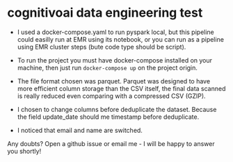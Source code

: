 # cognitivoai data engineering test

- I used a docker-compose.yaml to run pyspark local, but this pipeline could easilly run at EMR using its notebook, or you can run as a pipeline using EMR cluster steps (bute code type should be script).

- To run the project you must have docker-compose installed on your machine, then just run `docker-compose up` on the project origin.

- The file format chosen was parquet. Parquet was designed to have more efficient column storage than the CSV itself, the final data scanned is really reduced even comparing with a compressed CSV (GZIP).

- I chosen to change columns before deduplicate the dataset. Because the field update_date should me timestamp before deduplicate.

- I noticed that email and name are switched.

Any doubts? Open a github issue or email me - I will be happy to answer you shortly!
